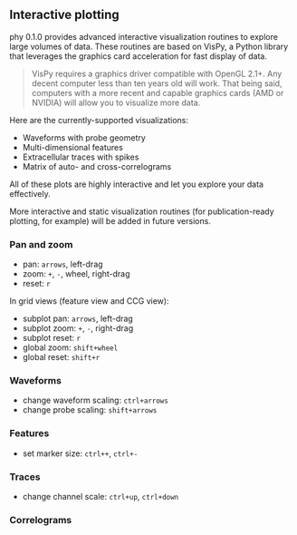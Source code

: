 ## Interactive plotting

phy 0.1.0 provides advanced interactive visualization routines to explore large volumes of data. These routines are based on VisPy, a Python library that leverages the graphics card acceleration for fast display of data.

> VisPy requires a graphics driver compatible with OpenGL 2.1+. Any decent computer less than ten years old will work. That being said, computers with a more recent and capable graphics cards (AMD or NVIDIA) will allow you to visualize more data.

Here are the currently-supported visualizations:

* Waveforms with probe geometry
* Multi-dimensional features
* Extracellular traces with spikes
* Matrix of auto- and cross-correlograms

All of these plots are highly interactive and let you explore your data effectively.

More interactive and static visualization routines (for publication-ready plotting, for example) will be added in future versions.

### Pan and zoom

* pan: `arrows`, left-drag
* zoom: `+`, `-`, wheel, right-drag
* reset: `r`

In grid views (feature view and CCG view):

* subplot pan: `arrows`, left-drag
* subplot zoom: `+`, `-`, right-drag
* subplot reset: `r`
* global zoom: `shift+wheel`
* global reset: `shift+r`

### Waveforms

* change waveform scaling: `ctrl+arrows`
* change probe scaling: `shift+arrows`

### Features

* set marker size: `ctrl++`, `ctrl+-`

### Traces

* change channel scale: `ctrl+up`, `ctrl+down`

### Correlograms
